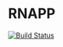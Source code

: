 # RNAPP

[![Build Status](https://travis-ci.org/masterSean/RNAPP.svg?branch=master)](https://travis-ci.org/masterSean/RNAPP)
